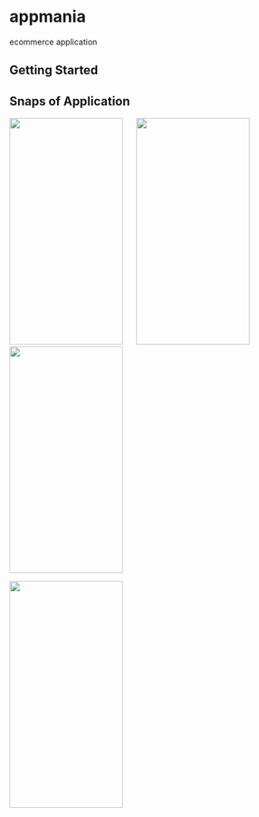 # appmania

ecommerce application

## Getting Started

## Snaps of Application

<img src = "https://github.com/Zimil-Patel/appmania/tree/master/Snaps/SplashScreen.png" width = "200" height = "400"> &nbsp;&nbsp;&nbsp;&nbsp; <img src = "https://github.com/Zimil-Patel/appmania/tree/master/Snaps/homeScreen.png" width = "200" height = "400"> &nbsp;&nbsp;&nbsp;&nbsp; <img src = "https://github.com/Zimil-Patel/appmania/tree/master/Snaps/ProductScreen.png" width = "200" height = "400">


<img src = "https://github.com/Zimil-Patel/appmania/tree/master/Snaps/CartScreen.png" width = "200" height = "400"> &nbsp;&nbsp;&nbsp;&nbsp;